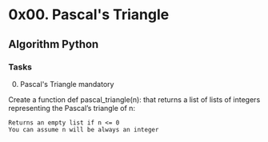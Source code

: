 # 0x00. Pascal's Triangle
## Algorithm Python
### Tasks
0. Pascal's Triangle
mandatory

Create a function def pascal_triangle(n): that returns a list of lists of integers representing the Pascal’s triangle of n:

    Returns an empty list if n <= 0
    You can assume n will be always an integer

